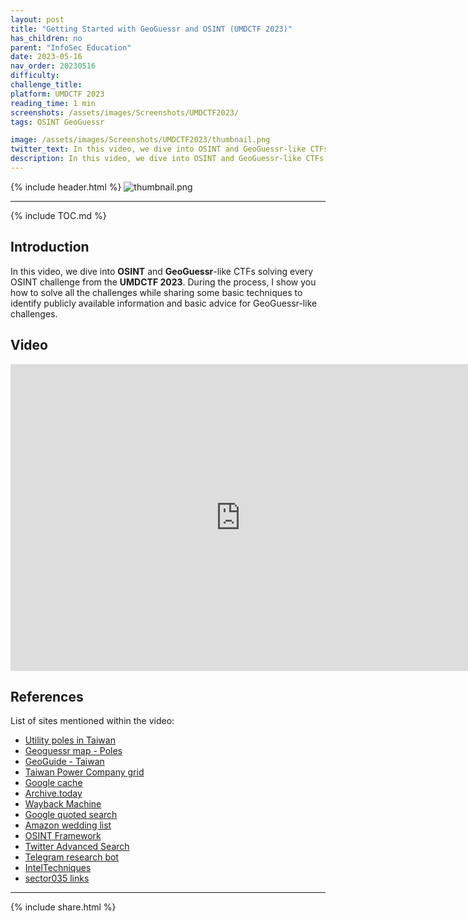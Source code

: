 ```yaml
---
layout: post
title: "Getting Started with GeoGuessr and OSINT (UMDCTF 2023)"
has_children: no
parent: "InfoSec Education"
date: 2023-05-16
nav_order: 20230516
difficulty: 
challenge_title: 
platform: UMDCTF 2023
reading_time: 1 min
screenshots: /assets/images/Screenshots/UMDCTF2023/
tags: OSINT GeoGuessr 

image: /assets/images/Screenshots/UMDCTF2023/thumbnail.png
twitter_text: In this video, we dive into OSINT and GeoGuessr-like CTFs solving every OSINT challenge from the UMDCTF 2023. During the process, I show you how to solve all the challenges while sharing some basic techniques to identify publicly available information and basic advice for GeoGuessr-like challenges.  
description: In this video, we dive into OSINT and GeoGuessr-like CTFs solving every OSINT challenge from the UMDCTF 2023. During the process, I show you how to solve all the challenges while sharing some basic techniques to identify publicly available information and basic advice for GeoGuessr-like challenges.  
---
```


{% include header.html %}
![thumbnail.png]({{page.screenshots}}thumbnail.png)

***

{% include TOC.md %}

## Introduction
In this video, we dive into **OSINT** and **GeoGuessr**-like CTFs solving every OSINT challenge from the **UMDCTF 2023**. During the process, I show you how to solve all the challenges while sharing some basic techniques to identify publicly available information and basic advice for GeoGuessr-like challenges.  

## Video
<iframe width="736" height="491" src="https://www.youtube.com/embed/giG21dPkZ18" title="YouTube video player" frameborder="0" allow="accelerometer; autoplay; clipboard-write; encrypted-media; gyroscope; picture-in-picture" allowfullscreen></iframe>

## References
List of sites mentioned within the video:
- [Utility poles in Taiwan](https://commons.wikimedia.org/wiki/Category:Utility_poles_in_Taiwan)
- [Geoguessr map - Poles](https://geohints.com/Poles)
- [GeoGuide - Taiwan](https://www.super-duper.fr/country/taiwan_en.php)
- [Taiwan Power Company grid](https://wiki.osgeo.org/wiki/Taiwan_Power_Company_grid)
- [Google cache](http://webcache.googleusercontent.com/search?q=cache:https://google.com)
- [Archive.today](https://archive.fo/)
- [Wayback Machine](http://web.archive.org/)
- [Google quoted search](https://blog.google/products/search/how-were-improving-search-results-when-you-use-quotes/)
- [Amazon wedding list](https://www.amazon.com/wedding/)
- [OSINT Framework](https://osintframework.com/)
- [Twitter Advanced Search](https://help.twitter.com/en/using-twitter/twitter-advanced-search)
- [Telegram research bot](https://telemetr.io/en/channels?channel=osint)
- [IntelTechniques](https://inteltechniques.com/tools/index.html)
- [sector035 links](https://sector035.nl/links)


***


{% include share.html %}